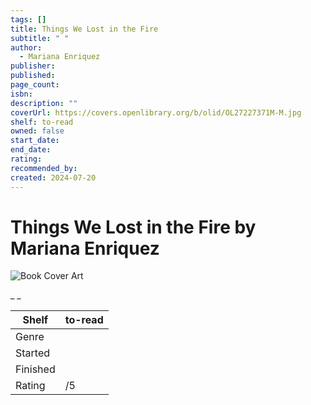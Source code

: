 ```yaml
---
tags: []
title: Things We Lost in the Fire
subtitle: " "
author:
  - Mariana Enriquez
publisher:
published:
page_count:
isbn:
description: ""
coverUrl: https://covers.openlibrary.org/b/olid/OL27227371M-M.jpg
shelf: to-read
owned: false
start_date:
end_date:
rating:
recommended_by:
created: 2024-07-20
---
```


# Things We Lost in the Fire by Mariana Enriquez

![Book Cover Art](https://covers.openlibrary.org/b/olid/OL27227371M-M.jpg)

_ _

| Shelf | to-read |
| --- | --- |
| Genre |  |
| Started |  |
| Finished |  |
| Rating | /5 |

